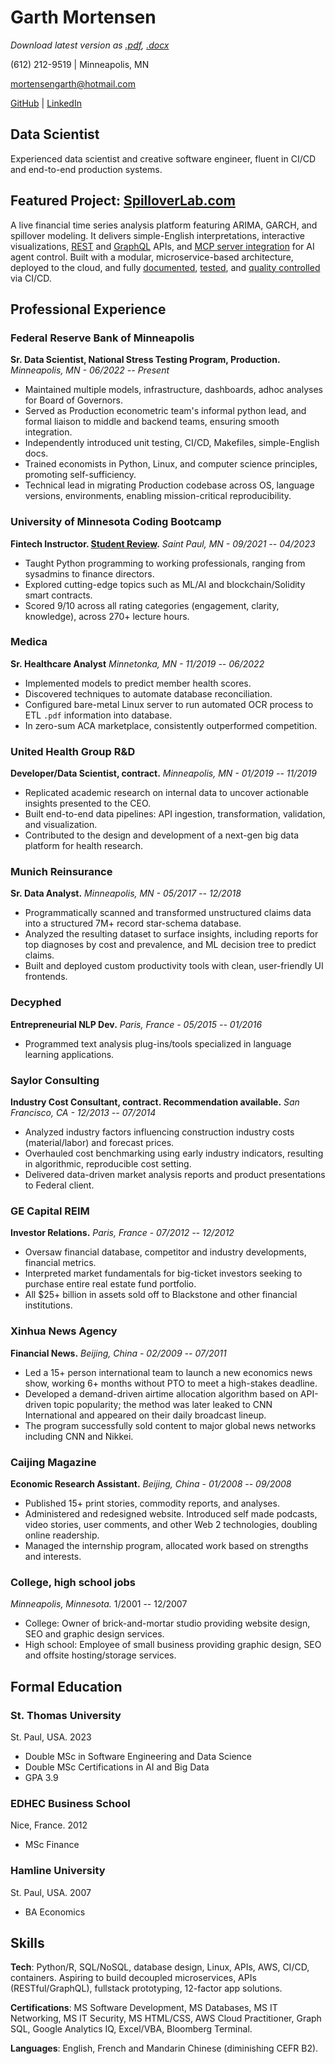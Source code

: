 # Garth Mortensen

*Download latest version as [.pdf](https://github.com/garthmortensen/cv/raw/main/latest-output/cv_garthmortensen.pdf), [.docx](https://github.com/garthmortensen/cv/raw/main/latest-output/cv_garthmortensen.docx)*

(612) 212-9519 \| Minneapolis, MN

<mortensengarth@hotmail.com>

[GitHub](https://www.github.com/garthmortensen)
\| [LinkedIn](https://www.linkedin.com/in/mortensengarth)

## Data Scientist

Experienced data scientist and creative software engineer, fluent in CI/CD and end-to-end production systems.

## Featured Project: [SpilloverLab.com](https://www.spilloverlab.com)

A live financial time series analysis platform featuring ARIMA, GARCH, and spillover modeling. It delivers simple-English interpretations, interactive visualizations, [REST](https://api.spilloverlab.com/redoc) and [GraphQL](https://api.spilloverlab.com/v1/graphql/) APIs, and [MCP server integration](https://github.com/garthmortensen/timeseries-api/blob/main/mcp_server.py) for AI agent control.  Built with a modular, microservice-based architecture, deployed to the cloud, and fully [documented](https://timeseries-compute.readthedocs.io/en/latest/), [tested](https://app.codecov.io/gh/garthmortensen/timeseries-api), and [quality controlled](https://app.codacy.com/gh/garthmortensen/timeseries-api/dashboard) via CI/CD.

## Professional Experience

### Federal Reserve Bank of Minneapolis

**Sr. Data Scientist, National Stress Testing Program, Production.** *Minneapolis, MN - 06/2022 -- Present*

-   Maintained multiple models, infrastructure, dashboards, adhoc analyses for Board of Governors.
-   Served as Production econometric team's informal python lead, and formal liaison to middle and backend teams, ensuring smooth integration.
-   Independently introduced unit testing, CI/CD, Makefiles, simple-English docs.
-   Trained economists in Python, Linux, and computer science principles, promoting self-sufficiency.
-   Technical lead in migrating Production codebase across OS, language versions, environments, enabling mission-critical reproducibility.

### University of Minnesota Coding Bootcamp

**Fintech Instructor. [Student
Review](https://www.coursereport.com/schools/university-of-minnesota-boot-camps?shared_review=42025#reviews).**
*Saint Paul, MN - 09/2021 -- 04/2023*

-   Taught Python programming to working professionals, ranging from sysadmins to finance directors.
-   Explored cutting-edge topics such as ML/AI and blockchain/Solidity smart contracts.
-   Scored 9/10 across all rating categories (engagement, clarity, knowledge), across 270+ lecture hours.

### Medica

**Sr. Healthcare Analyst** *Minnetonka, MN - 11/2019 -- 06/2022*

-   Implemented models to predict member health scores.
-   Discovered techniques to automate database reconciliation.
-   Configured bare-metal Linux server to run automated OCR process to ETL `.pdf` information into database.
-   In zero-sum ACA marketplace, consistently outperformed competition.

### United Health Group R&D

**Developer/Data Scientist, contract.** *Minneapolis, MN - 01/2019 --
11/2019*

-   Replicated academic research on internal data to uncover actionable insights presented to the CEO.
-   Built end-to-end data pipelines: API ingestion, transformation, validation, and visualization.
-   Contributed to the design and development of a next-gen big data platform for health research.

### Munich Reinsurance

**Sr. Data Analyst.** *Minneapolis, MN - 05/2017 -- 12/2018*

-   Programmatically scanned and transformed unstructured claims data into a structured 7M+ record star-schema database.
-   Analyzed the resulting dataset to surface insights, including reports for top diagnoses by cost and prevalence, and ML decision tree to predict claims.
-   Built and deployed custom productivity tools with clean, user-friendly UI frontends.

### Decyphed

**Entrepreneurial NLP Dev.** *Paris, France - 05/2015 -- 01/2016*

-   Programmed text analysis plug-ins/tools specialized in language learning applications.

### Saylor Consulting

**Industry Cost Consultant, contract. Recommendation available.** *San
Francisco, CA - 12/2013 -- 07/2014*

-   Analyzed industry factors influencing construction industry costs (material/labor) and forecast prices.
-   Overhauled cost benchmarking using early industry indicators, resulting in algorithmic, reproducible cost setting.
-   Delivered data-driven market analysis reports and product presentations to Federal client.

### GE Capital REIM

**Investor Relations.** *Paris, France - 07/2012 -- 12/2012*

-   Oversaw financial database, competitor and industry developments, financial metrics.
-   Interpreted market fundamentals for big-ticket investors seeking to purchase entire real estate fund portfolio.
-   All \$25+ billion in assets sold off to Blackstone and other financial institutions.

### Xinhua News Agency

**Financial News.** *Beijing, China - 02/2009 -- 07/2011*

-   Led a 15+ person international team to launch a new economics news show, working 6+ months without PTO to meet a high-stakes deadline.
-   Developed a demand-driven airtime allocation algorithm based on API-driven topic popularity; the method was later leaked to CNN International and appeared on their daily broadcast lineup.
-   The program successfully sold content to major global news networks including CNN and Nikkei.

### Caijing Magazine

**Economic Research Assistant.** *Beijing, China - 01/2008 -- 09/2008*

-   Published 15+ print stories, commodity reports, and analyses.
-   Administered and redesigned website. Introduced self made podcasts, video stories, user comments, and other Web 2 technologies, doubling online readership.
-   Managed the internship program, allocated work based on strengths and interests.

### College, high school jobs

*Minneapolis, Minnesota.* 1/2001 -- 12/2007

-   College: Owner of brick-and-mortar studio providing website design, SEO and graphic design services.
-   High school: Employee of small business providing graphic design, SEO and offsite hosting/storage services.

## Formal Education

### St. Thomas University

St. Paul, USA. 2023

-   Double MSc in Software Engineering and Data Science
-   Double MSc Certifications in AI and Big Data
-   GPA 3.9

### EDHEC Business School

Nice, France. 2012

-   MSc Finance

### Hamline University

St. Paul, USA. 2007

-   BA Economics

## Skills

**Tech**: Python/R, SQL/NoSQL, database design, Linux, APIs, AWS, CI/CD, containers. Aspiring to build decoupled microservices, APIs (RESTful/GraphQL), fullstack prototyping, 12-factor app solutions.

**Certifications**: MS Software Development, MS Databases, MS IT Networking, MS IT Security, MS HTML/CSS, AWS Cloud Practitioner, Graph SQL, Google Analytics IQ, Excel/VBA, Bloomberg Terminal.

**Languages**: English, French and Mandarin Chinese (diminishing CEFR B2).
